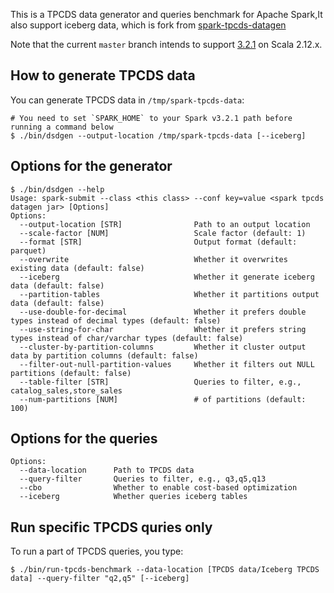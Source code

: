 This is a TPCDS data generator and queries benchmark for Apache Spark,It also support iceberg data, which is fork from [spark-tpcds-datagen](https://github.com/maropu/spark-tpcds-datagen)

Note that the current `master` branch intends to support [3.2.1](https://downloads.apache.org/spark/spark-3.2.1) on Scala 2.12.x.
## How to generate TPCDS data

You can generate TPCDS data in `/tmp/spark-tpcds-data`:

    # You need to set `SPARK_HOME` to your Spark v3.2.1 path before running a command below
    $ ./bin/dsdgen --output-location /tmp/spark-tpcds-data [--iceberg]

## Options for the generator

    $ ./bin/dsdgen --help
    Usage: spark-submit --class <this class> --conf key=value <spark tpcds datagen jar> [Options]
    Options:
      --output-location [STR]                Path to an output location
      --scale-factor [NUM]                   Scale factor (default: 1)
      --format [STR]                         Output format (default: parquet)
      --overwrite                            Whether it overwrites existing data (default: false)
      --iceberg                              Whether it generate iceberg data (default: false)
      --partition-tables                     Whether it partitions output data (default: false)
      --use-double-for-decimal               Whether it prefers double types instead of decimal types (default: false)
      --use-string-for-char                  Whether it prefers string types instead of char/varchar types (default: false)
      --cluster-by-partition-columns         Whether it cluster output data by partition columns (default: false)
      --filter-out-null-partition-values     Whether it filters out NULL partitions (default: false)
      --table-filter [STR]                   Queries to filter, e.g., catalog_sales,store_sales
      --num-partitions [NUM]                 # of partitions (default: 100)

## Options for the queries
    Options:
      --data-location      Path to TPCDS data
      --query-filter       Queries to filter, e.g., q3,q5,q13
      --cbo                Whether to enable cost-based optimization
      --iceberg            Whether queries iceberg tables

## Run specific TPCDS quries only

To run a part of TPCDS queries, you type:

    $ ./bin/run-tpcds-benchmark --data-location [TPCDS data/Iceberg TPCDS data] --query-filter "q2,q5" [--iceberg]